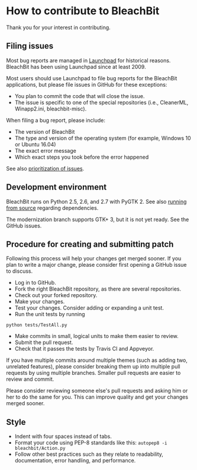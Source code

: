 # How to contribute to BleachBit

Thank you for your interest in contributing.


## Filing issues

Most bug reports are managed in [Launchpad](http://bugs.launchpad.net/) for historical reasons. BleachBit has been using Launchpad since at least 2009.

Most users should use Launchpad to file bug reports for the BleachBit applications, but please file issues in GitHub for these exceptions:
* You plan to commit the code that will close the issue.
* The issue is specific to one of the special repositories (i.e., CleanerML, Winapp2.ini, bleachbit-misc).

When filing a bug report, please include:
* The version of BleachBit
* The type and version of the operating system (for example, Windows 10 or Ubuntu 16.04)
* The exact error message
* Which exact steps you took before the error happened

See also [prioritization of issues](https://www.bleachbit.org/contribute/prioritization-issues).


## Development environment

BleachBit runs on Python 2.5, 2.6, and 2.7 with PyGTK 2. See also [running from source](https://docs.bleachbit.org/dev/running-from-source-code.html) regarding dependencies.

The modernization branch supports GTK+ 3, but it is not yet ready. See the GitHub issues.


## Procedure for creating and submitting patch

Following this process will help your changes get merged sooner. If you plan to write a major change, please consider first opening a GitHub issue to discuss.

* Log in to GitHub.
* Fork the right BleachBit repository, as there are several repositories.
* Check out your forked repository.
* Make your changes.
* Test your changes. Consider adding or expanding a unit test.
* Run the unit tests by running
````
python tests/TestAll.py
````
* Make commits in small, logical units to make them easier to review.
* Submit the pull request.
* Check that it passes the tests by Travis CI and Appveyor.

If you have multiple commits around multiple themes (such as adding two, unrelated features), please consider breaking them up into multiple pull requests by using multiple branches. Smaller pull requests are easier to review and commit.

Please consider reviewing someone else's pull requests and asking him or her to do the same for you. This can improve quality and get your changes merged sooner.


## Style
* Indent with four spaces instead of tabs.
* Format your code using PEP-8 standards like this:
````autopep8 -i bleachbit/Action.py````
* Follow other best practices such as they relate to readability, documentation, error handling, and performance.

